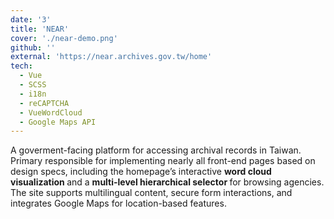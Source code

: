 ```yaml
---
date: '3'
title: 'NEAR'
cover: './near-demo.png'
github: ''
external: 'https://near.archives.gov.tw/home'
tech:
  - Vue
  - SCSS
  - i18n
  - reCAPTCHA
  - VueWordCloud
  - Google Maps API
---
```


A goverment-facing platform for accessing archival records in Taiwan. Primary responsible for implementing nearly all front-end pages based on design specs, including the homepage’s interactive <b> word cloud visualization </b> and a <b> multi-level hierarchical selector </b> for browsing agencies. The site supports multilingual content, secure form interactions, and integrates Google Maps for location-based features.
